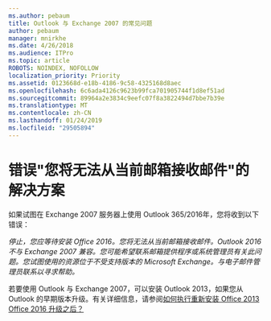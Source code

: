 ```yaml
---
ms.author: pebaum
title: Outlook 与 Exchange 2007 的常见问题
author: pebaum
manager: mnirkhe
ms.date: 4/26/2018
ms.audience: ITPro
ms.topic: article
ROBOTS: NOINDEX, NOFOLLOW
localization_priority: Priority
ms.assetid: 0123668d-e18b-4186-9c58-4325168d8aec
ms.openlocfilehash: 6c6ada4126c9623b99fca701905744f1d8ef51ad
ms.sourcegitcommit: 89964a2e3834c9eefc07f8a3822494d7bbe7b39e
ms.translationtype: MT
ms.contentlocale: zh-CN
ms.lasthandoff: 01/24/2019
ms.locfileid: "29505894"
---
```

# <a name="solution-for-error-you-wont-be-able-to-receive-mail-from-a-current-mailbox"></a>错误"您将无法从当前邮箱接收邮件"的解决方案
如果试图在 Exchange 2007 服务器上使用 Outlook 365/2016年，您将收到以下错误：

*停止，您应等待安装 Office 2016。您将无法从当前邮箱接收邮件。Outlook 2016 不与 Exchange 2007 兼容。您可能希望联系邮箱提供程序或系统管理员有关此问题。您试图使用的资源位于不受支持版本的 Microsoft Exchange。与电子邮件管理员联系以寻求帮助。*

若要使用 Outlook 与 Exchange 2007，可以安装 Outlook 2013，如果您从 Outlook 的早期版本升级。有关详细信息，请参阅[如何执行重新安装 Office 2013 Office 2016 升级之后？](https://support.office.com/article/a6ca92f4-cbb4-4609-9fdb-f8d3dd6812f3)